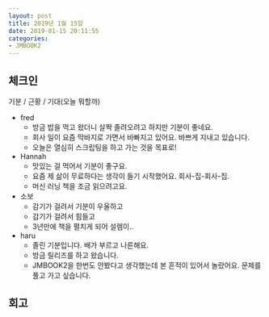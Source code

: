 ```yaml
---
layout: post
title: 2019년 1월 15일
date: 2019-01-15 20:11:55
categories:
- JMBOOK2
---
```


## 체크인

기분 / 근황 / 기대(오늘 뭐할까)

* fred
  * 방금 밥을 먹고 왔더니 살짝 졸려오려고 하지만 기분이 좋네요.
  * 회사 일이 요즘 막바지로 가면서 바빠지고 있어요. 바쁘게 지내고 있습니다.
  * 오늘은 열심히 스크립팅을 하고 가는 것을 목표로!
* Hannah
  * 맛있는 걸 먹어서 기분이 좋구요.
  * 요즘 제 삶이 무료하다는 생각이 들기 시작했어요. 회사-집-회사-집.
  * 머신 러닝 책을 조금 읽으려고요.
* 소보
  * 감기가 걸려서 기분이 우울하고
  * 감기가 걸려서 힘들고
  * 3년만에 책을 펼치게 되어 설렘이..
* haru
  * 졸린 기분입니다. 배가 부르고 나른해요.
  * 방금 릴리즈를 하고 왔습니다.
  * JMBOOK2을 한번도 안봤다고 생각했는데 본 흔적이 있어서 놀랐어요. 문제를 풀고 가고 싶습니다. 

## 회고

